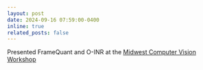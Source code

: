 ```yaml
---
layout: post
date: 2024-09-16 07:59:00-0400
inline: true
related_posts: false
---
```


Presented FrameQuant and O-INR at the <a href="https://docs.google.com/document/d/1qJOOVCWfPES0iNN1jh15LT4Cx62GTrOpMTKqvtcH6as/preview">Midwest Computer Vision Workshop</a>

